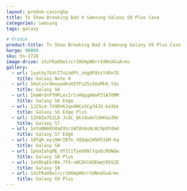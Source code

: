 ```yaml
---
layout: produk-casinghp
title: Tv Show Breaking Bad 4 Samsung Galaxy S9 Plus Case
categories: samsung
tags: galaxy

# Produk
product-title: Tv Show Breaking Bad 4 Samsung Galaxy S9 Plus Case
harga: 90000
sku: hn-2726
image-drive: 1XzFRaOOwlrcr2HGHpWOrrVdNnXGvArmv
gallery:
  - url: 1yatXy7G4tITnLUdPt_zHgOPXhiYVRnTG
    title: Galaxy Note 8
  - url: 1HxCxzrdmuxpmKvHIPFuZ5z5mzMhA_tGo
    title: Galaxy S6
  - url: 1kmWrdnPTHPLesIrtvH6pgA0wP31A7OMM
    title: Galaxy S6 Edge
  - url: 1JZSc4-7X9DVKJqxONCoSCg34JU-ka3bk
    title: Galaxy S6 Edge Plus
  - url: 1ZX0Zw7E2LD-JcGC_QkJduAnldmKavZNc
    title: Galaxy S7
  - url: 1oYuNNkKh0aE9SriWTAU6sNcAC9pDYdmd
    title: Galaxy S7 Edge
  - url: 1OTgR_eyjOWrI8Tn_tQQqm2KNXh1bM-Kq
    title: Galaxy S8
  - url: 1pUaIahqME_dYICiTyebKNlYgoEcRONdw
    title: Galaxy S8 Plus
  - url: 1eVOhqEktB4-7fX-nWCDhlKDEmqtR5S2E
    title: Galaxy S9
  - url: 1XzFRaOOwlrcr2HGHpWOrrVdNnXGvArmv
    title: Galaxy S9 Plus
---
```

